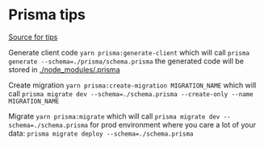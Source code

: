 # Prisma tips
[Source for tips](https://dev.to/afl_ext/prisma-vs-typeorm-description-and-comparison-4bob)

Generate client code
`yarn prisma:generate-client` which will call `prisma generate --schema=./prisma/schema.prisma`
the generated code will be stored in [./node_modules/.prisma](./node_modules/.prisma)

Create migration
`yarn prisma:create-migration MIGRATION_NAME` which will call `prisma migrate dev --schema=./schema.prisma --create-only --name MIGRATION_NAME`

Migrate
`yarn prisma:migrate` which will call `prisma migrate dev --schema=./schema.prisma`
for prod environment where you care a lot of your data: `prisma migrate deploy --schema=./schema.prisma`
